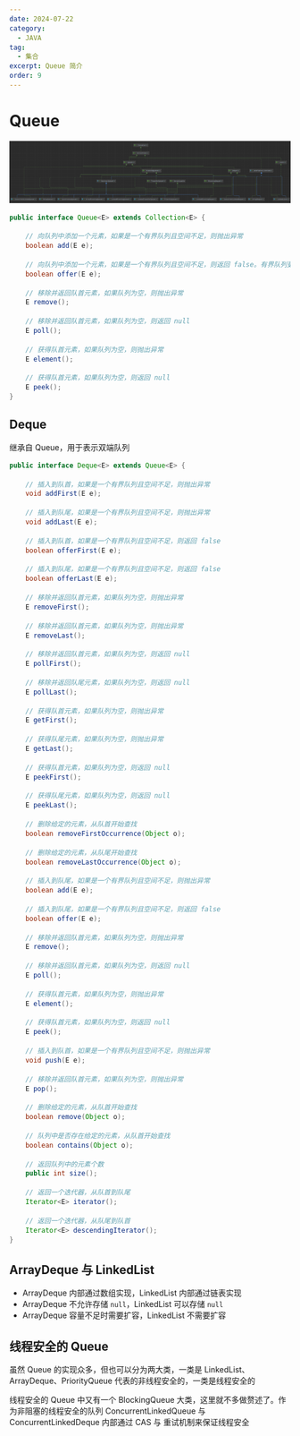 ```yaml
---
date: 2024-07-22
category:
  - JAVA
tag:
  - 集合
excerpt: Queue 简介
order: 9
---
```


# Queue

![](./md.assets/queue.png)

```java
public interface Queue<E> extends Collection<E> {
    
    // 向队列中添加一个元素，如果是一个有界队列且空间不足，则抛出异常
    boolean add(E e);

    // 向队列中添加一个元素，如果是一个有界队列且空间不足，则返回 false。有界队列更推荐此方法
    boolean offer(E e);

    // 移除并返回队首元素，如果队列为空，则抛出异常
    E remove();

    // 移除并返回队首元素，如果队列为空，则返回 null
    E poll();

    // 获得队首元素，如果队列为空，则抛出异常
    E element();

    // 获得队首元素，如果队列为空，则返回 null
    E peek();
}
```

## Deque

继承自 Queue，用于表示双端队列

```java
public interface Deque<E> extends Queue<E> {

    // 插入到队首，如果是一个有界队列且空间不足，则抛出异常
    void addFirst(E e);

    // 插入到队尾，如果是一个有界队列且空间不足，则抛出异常
    void addLast(E e);

    // 插入到队首，如果是一个有界队列且空间不足，则返回 false
    boolean offerFirst(E e);

    // 插入到队尾，如果是一个有界队列且空间不足，则返回 false
    boolean offerLast(E e);

    // 移除并返回队首元素，如果队列为空，则抛出异常
    E removeFirst();

    // 移除并返回队首元素，如果队列为空，则抛出异常
    E removeLast();

    // 移除并返回队首元素，如果队列为空，则返回 null
    E pollFirst();

    // 移除并返回队尾元素，如果队列为空，则返回 null
    E pollLast();

    // 获得队首元素，如果队列为空，则抛出异常
    E getFirst();

    // 获得队尾元素，如果队列为空，则抛出异常
    E getLast();

    // 获得队首元素，如果队列为空，则返回 null
    E peekFirst();

    // 获得队尾元素，如果队列为空，则返回 null
    E peekLast();

    // 删除给定的元素，从队首开始查找
    boolean removeFirstOccurrence(Object o);

    // 删除给定的元素，从队尾开始查找
    boolean removeLastOccurrence(Object o);

    // 插入到队尾，如果是一个有界队列且空间不足，则抛出异常
    boolean add(E e);

    // 插入到队尾，如果是一个有界队列且空间不足，则返回 false
    boolean offer(E e);

    // 移除并返回队首元素，如果队列为空，则抛出异常
    E remove();

    // 移除并返回队首元素，如果队列为空，则返回 null
    E poll();

    // 获得队首元素，如果队列为空，则抛出异常
    E element();

    // 获得队首元素，如果队列为空，则返回 null
    E peek();

    // 插入到队首，如果是一个有界队列且空间不足，则抛出异常
    void push(E e);

    // 移除并返回队首元素，如果队列为空，则抛出异常
    E pop();

    // 删除给定的元素，从队首开始查找
    boolean remove(Object o);

    // 队列中是否存在给定的元素，从队首开始查找
    boolean contains(Object o);

    // 返回队列中的元素个数
    public int size();

    // 返回一个迭代器，从队首到队尾
    Iterator<E> iterator();

    // 返回一个迭代器，从队尾到队首
    Iterator<E> descendingIterator();
}
```

## ArrayDeque 与 LinkedList

- ArrayDeque 内部通过数组实现，LinkedList 内部通过链表实现
- ArrayDeque 不允许存储 `null`，LinkedList 可以存储 `null`
- ArrayDeque 容量不足时需要扩容，LinkedList 不需要扩容

## 线程安全的 Queue

虽然 Queue 的实现众多，但也可以分为两大类，一类是 LinkedList、ArrayDeque、PriorityQueue 代表的非线程安全的，一类是线程安全的

线程安全的 Queue 中又有一个 BlockingQueue 大类，这里就不多做赘述了。作为非阻塞的线程安全的队列 ConcurrentLinkedQueue 与 ConcurrentLinkedDeque 内部通过 CAS 与 重试机制来保证线程安全
